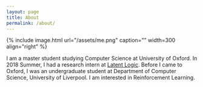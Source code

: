 ```yaml
---
layout: page
title: About
permalink: /about/
---
```


{% include image.html url="/assets/me.png" caption="" width=300 align="right" %}

I am a master student studying Computer Science at University of Oxford. In 2018 Summer, I had a research intern at [Latent Logic](https://www.latentlogic.com). Before I came to Oxford, I was an undergraduate student at Department of Computer Science, University of Liverpool. I am interested in Reinforcement Learning. 
